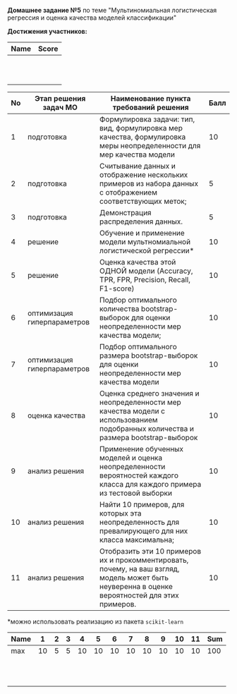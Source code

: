 **Домашнее задание №5** по теме "Мультиномиальная логистическая регрессия и оценка качества моделей классификации"

**Достижения участников:**

| Name               | Score |
| ------------------ | ----- |
|      |       |
|      |       |
|      |       |
|      |       |
|      |       |
|      |       |
|      |       |
|      |       |
|      |       |
|      |       |
|      |       |






| No   | Этап решения задач МО       | Наименование пункта<br />требований решения                  | Балл |
| ---- | --------------------------- | ------------------------------------------------------------ | ---- |
| 1    | подготовка                  | Формулировка задачи: тип, вид, формулировка мер качества, формулировка меры неопределенности для мер качества модели | 10   |
| 2    | подготовка                  | Считывание данных и отображение нескольких примеров из набора данных с отображением соответствующих меток; | 5    |
| 3    | подготовка                  | Демонстрация распределения данных.                           | 5    |
| 4    | решение                     | Обучение и применение модели мультномиальной логистической регрессии* | 10   |
| 5    | решение                     | Оценка качества этой ОДНОЙ модели (Accuracy, TPR, FPR, Precision, Recall, F1-score) | 10   |
| 6    | оптимизация гиперпараметров | Подбор оптимального количества bootstrap-выборок для  оценки неопределенности мер качества модели; | 10   |
| 7    | оптимизация гиперпараметров | Подбор оптимального размера bootstrap-выборок для  оценки неопределенности мер качества модели | 10   |
| 8    | оценка качества             | Оценка среднего значения и неопределенности мер качества модели с использованием подобранных количества и размера bootstrap-выборок | 10   |
| 9    | анализ решения              | Применение обученных моделей и оценка неопределенности вероятностей каждого класса для каждого примера из тестовой выборки | 10   |
| 10   | анализ решения              | Найти 10 примеров, для которых эта неопределенность для превалирующего для них класса максимальна; | 10   |
| 11   | анализ решения              | Отобразить эти 10 примеров их и прокомментировать, почему, на ваш  взгляд, модель может быть неуверенна в оценке вероятностей для этих  примеров. | 10   |

*можно использовать реализацию из пакета `scikit-learn`




| Name | 1    | 2    | 3    | 4    | 5    | 6    | 7    | 8    | 9    | 10   | 11   | Sum  |
| ---- | ---- | ---- | ---- | ---- | ---- | ---- | ---- | ---- | ---- | ---- | ---- | ---- |
| max  | 10   | 5    | 5    | 10   | 10   | 10   | 10   | 10   | 10   | 10   | 10   | 100  |
|      |      |      |      |      |      |      |      |      |      |      |      |      |
|      |      |      |      |      |      |      |      |      |      |      |      |      |
|      |      |      |      |      |      |      |      |      |      |      |      |      |
|      |      |      |      |      |      |      |      |      |      |      |      |      |
|      |      |      |      |      |      |      |      |      |      |      |      |      |
|      |      |      |      |      |      |      |      |      |      |      |      |      |
|      |      |      |      |      |      |      |      |      |      |      |      |      |
|      |      |      |      |      |      |      |      |      |      |      |      |      |
|      |      |      |      |      |      |      |      |      |      |      |      |      |
|      |      |      |      |      |      |      |      |      |      |      |      |      |
|      |      |      |      |      |      |      |      |      |      |      |      |      |
